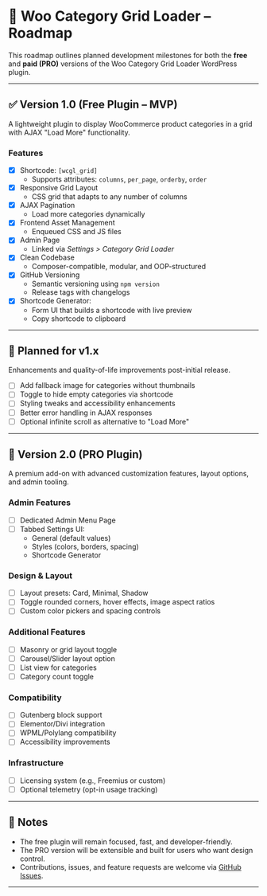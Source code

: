 # 🚧 Woo Category Grid Loader – Roadmap

This roadmap outlines planned development milestones for both the **free** and **paid (PRO)** versions of the Woo Category Grid Loader WordPress plugin.

---

## ✅ Version 1.0 (Free Plugin – MVP)

A lightweight plugin to display WooCommerce product categories in a grid with AJAX "Load More" functionality.

### Features
- [x] Shortcode: `[wcgl_grid]`
  - Supports attributes: `columns`, `per_page`, `orderby`, `order`
- [x] Responsive Grid Layout
  - CSS grid that adapts to any number of columns
- [x] AJAX Pagination
  - Load more categories dynamically
- [x] Frontend Asset Management
  - Enqueued CSS and JS files
- [x] Admin Page
  - Linked via *Settings > Category Grid Loader*
- [x] Clean Codebase
  - Composer-compatible, modular, and OOP-structured
- [x] GitHub Versioning
  - Semantic versioning using `npm version`
  - Release tags with changelogs
- [x] Shortcode Generator:
  - Form UI that builds a shortcode with live preview
  - Copy shortcode to clipboard

---

## 🧪 Planned for v1.x

Enhancements and quality-of-life improvements post-initial release.

- [ ] Add fallback image for categories without thumbnails
- [ ] Toggle to hide empty categories via shortcode
- [ ] Styling tweaks and accessibility enhancements
- [ ] Better error handling in AJAX responses
- [ ] Optional infinite scroll as alternative to "Load More"

---

## 🚀 Version 2.0 (PRO Plugin)

A premium add-on with advanced customization features, layout options, and admin tooling.

### Admin Features
- [ ] Dedicated Admin Menu Page
- [ ] Tabbed Settings UI:
  - General (default values)
  - Styles (colors, borders, spacing)
  - Shortcode Generator

### Design & Layout
- [ ] Layout presets: Card, Minimal, Shadow
- [ ] Toggle rounded corners, hover effects, image aspect ratios
- [ ] Custom color pickers and spacing controls

### Additional Features
- [ ] Masonry or grid layout toggle
- [ ] Carousel/Slider layout option
- [ ] List view for categories
- [ ] Category count toggle

### Compatibility
- [ ] Gutenberg block support
- [ ] Elementor/Divi integration
- [ ] WPML/Polylang compatibility
- [ ] Accessibility improvements

### Infrastructure
- [ ] Licensing system (e.g., Freemius or custom)
- [ ] Optional telemetry (opt-in usage tracking)

---

## 📝 Notes

- The free plugin will remain focused, fast, and developer-friendly.
- The PRO version will be extensible and built for users who want design control.
- Contributions, issues, and feature requests are welcome via [GitHub Issues](https://github.com/SMLWebDev/woo-category-grid-loader/issues).

---
